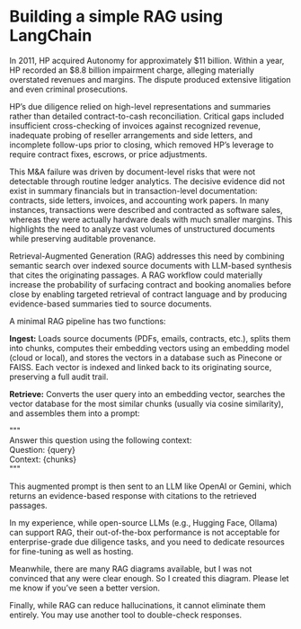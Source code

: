 # Building a simple RAG using LangChain  

In 2011, HP acquired Autonomy for approximately $11 billion. Within a year, HP recorded an $8.8 billion impairment charge, alleging materially overstated revenues and margins. The dispute produced extensive litigation and even criminal prosecutions.  

HP’s due diligence relied on high-level representations and summaries rather than detailed contract-to-cash reconciliation. Critical gaps included insufficient cross-checking of invoices against recognized revenue, inadequate probing of reseller arrangements and side letters, and incomplete follow-ups prior to closing, which removed HP’s leverage to require contract fixes, escrows, or price adjustments.  

This M&A failure was driven by document-level risks that were not detectable through routine ledger analytics. The decisive evidence did not exist in summary financials but in transaction-level documentation: contracts, side letters, invoices, and accounting work papers. In many instances, transactions were described and contracted as software sales, whereas they were actually hardware deals with much smaller margins. This highlights the need to analyze vast volumes of unstructured documents while preserving auditable provenance.  

Retrieval-Augmented Generation (RAG) addresses this need by combining semantic search over indexed source documents with LLM-based synthesis that cites the originating passages. A RAG workflow could materially increase the probability of surfacing contract and booking anomalies before close by enabling targeted retrieval of contract language and by producing evidence-based summaries tied to source documents.  

A minimal RAG pipeline has two functions:  

**Ingest:** Loads source documents (PDFs, emails, contracts, etc.), splits them into chunks, computes their embedding vectors using an embedding model (cloud or local), and stores the vectors in a database such as Pinecone or FAISS. Each vector is indexed and linked back to its originating source, preserving a full audit trail.  

**Retrieve:** Converts the user query into an embedding vector, searches the vector database for the most similar chunks (usually via cosine similarity), and assembles them into a prompt:  

"""  
Answer this question using the following context:  
 Question: {query}  
 Context: {chunks}  
"""  
 
This augmented prompt is then sent to an LLM like OpenAI or Gemini, which returns an evidence-based response with citations to the retrieved passages.  

In my experience, while open-source LLMs (e.g., Hugging Face, Ollama) can support RAG, their out-of-the-box performance is not acceptable for enterprise-grade due diligence tasks, and you need to dedicate resources for fine-tuning as well as hosting.  

Meanwhile, there are many RAG diagrams available, but I was not convinced that any were clear enough. So I created this diagram. Please let me know if you’ve seen a better version.  

Finally, while RAG can reduce hallucinations, it cannot eliminate them entirely. You may use another tool to double-check responses. 
